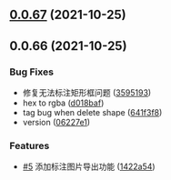 ## [0.0.67](https://github.com/hold-baby/label-img/compare/v0.0.66...v0.0.67) (2021-10-25)



## 0.0.66 (2021-10-25)


### Bug Fixes

* 修复无法标注矩形框问题 ([3595193](https://github.com/hold-baby/label-img/commit/3595193e7efee379d95c256a21d71e653625bbec))
* hex to rgba ([d018baf](https://github.com/hold-baby/label-img/commit/d018baf16916a1c21bdfa479816e32c23b62d644))
* tag bug when delete shape ([641f3f8](https://github.com/hold-baby/label-img/commit/641f3f8d3d3248980c0413cee4a11d33eccb3190))
* version ([06227e1](https://github.com/hold-baby/label-img/commit/06227e1d303c76116b5332c860585fe5d951268c))


### Features

* [#5](https://github.com/hold-baby/label-img/issues/5) 添加标注图片导出功能 ([1422a54](https://github.com/hold-baby/label-img/commit/1422a5472dbad12fbfeb5ff02917ac3591ea34df))



